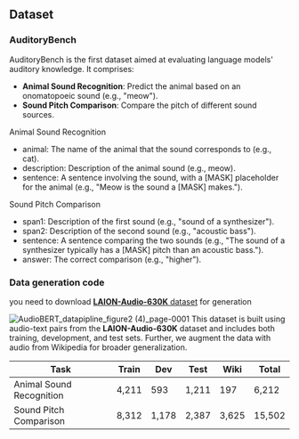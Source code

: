 ## Dataset
### AuditoryBench
AuditoryBench is the first dataset aimed at evaluating language models' auditory knowledge. It comprises:
- **Animal Sound Recognition**: Predict the animal based on an onomatopoeic sound (e.g., "meow").
- **Sound Pitch Comparison**: Compare the pitch of different sound sources.

Animal Sound Recognition
- animal: The name of the animal that the sound corresponds to (e.g., cat).
- description: Description of the animal sound (e.g., meow).
- sentence: A sentence involving the sound, with a [MASK] placeholder for the animal (e.g., "Meow is the sound a [MASK] makes.").

Sound Pitch Comparison
- span1: Description of the first sound (e.g., "sound of a synthesizer").
- span2: Description of the second sound (e.g., "acoustic bass").
- sentence: A sentence comparing the two sounds (e.g., "The sound of a synthesizer typically has a [MASK] pitch than an acoustic bass.").
- answer: The correct comparison (e.g., "higher").

### Data generation code 
you need to download [**LAION-Audio-630K** dataset](https://huggingface.co/datasets/Meranti/CLAP_freesound) for generation



![AudioBERT_datapipline_figure2 (4)_page-0001](https://github.com/user-attachments/assets/1d1093e9-c07e-4a81-9ef0-5f2ee860cf5c)
This dataset is built using audio-text pairs from the **LAION-Audio-630K** dataset and includes both training, development, and test sets. Further, we augment the data with audio from Wikipedia for broader generalization.

| Task                  | Train | Dev | Test | Wiki | Total |
|-----------------------|-------|-----|------|------|-------|
| Animal Sound Recognition | 4,211 | 593 | 1,211 | 197 | 6,212 |
| Sound Pitch Comparison  | 8,312 | 1,178 | 2,387 | 3,625 | 15,502 |
